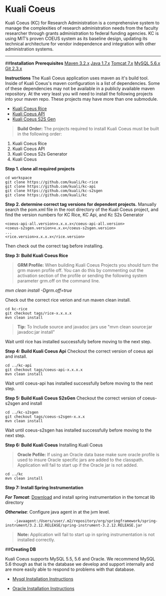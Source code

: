 **Kuali Coeus**
==
Kuali Coeus (KC) for Research Administration is a comprehensive system to manage the complexities of research administration needs from the faculty researcher through grants administration to federal funding agencies. KC is using MIT’s proven COEUS system as its baseline design, updating its technical architecture for vendor independence and integration with other administration systems.

----------
##**Installation**
**Prerequisites**
[Maven 3.2.x][1]
[Java 1.7.x][2]
[Tomcat 7.x][3]
[MySQL 5.6.x][4]
[Git 2.3.x][5]

**Instructions**
The Kuali Coeus application uses maven as it's build tool.  Inside of Kuali Coeus's maven configuration is a list of dependencies.  Some of these dependencies may not be available in a publicly available maven repository.  At the very least you will need to install the following projects into your maven repo.  These projects may have more than one submodule.

* [Kuali Coeus Rice](https://github.com/kuali/kc-rice)
* [Kuali Coeus API](https://github.com/kuali/kc-api)
* [Kuali Coeus S2S Gen](https://github.com/kuali/kc-s2sgen)


> **Build Order:** The projects required to install Kuali Coeus must be built in the following order:
 1. Kuali Coeus Rice
 2. Kuali Coeus API
 3. Kuali Coeus S2s Generator
 4. Kuali Coeus 

**Step 1. clone all required projects**
```
cd workspace
git clone https://github.com/kuali/kc-rice
git clone https://github.com/kuali/kc-api
git clone https://github.com/kuali/kc-s2sgen
git clone https://github.com/kuali/kc
```
**Step 2. determine correct tag versions for dependent projects.**
Manually search the pom.xml file in the root directory of the Kuali Coeus project, and find the version numbers for KC Rice, KC Api, and Kc S2s Generator

```
<coeus-api-all.version>x.x.x.x</coeus-api-all.version>
<coeus-s2sgen.version>x.x.x</coeus-s2sgen.version>
...
<rice.version>x.x.x.x</rice.version>
```

Then check out the correct tag before installing.

**Step 3: Build Kuali Coeus Rice**
> **GRM Profile:** When building Kuali Coeus Projects you should turn the grm maven profile off.  You can do this by commenting out the activation section of the profile or sending the following system parameter grm.off on the command line. 
> 
*mvn clean install -Dgrm.off=true*

Check out the correct rice verion and run maven clean install.
```
cd kc-rice
git checkout tags/rice-x.x.x.x
mvn clean install
```

> **Tip:** To Include source and javadoc jars use "mvn clean source:jar javadoc:jar install"

Wait until rice has installed successfully before moving to the next step.

**Step 4: Build Kuali Coeus Api**
Checkout the correct version of coeus api and install.
```
cd ../kc-api
git checkout tags/coeus-api-x.x.x.x
mvn clean install 
```

Wait until coeus-api has installed successfully before moving to the next step.

**Step 5: Build Kuali Coeus S2sGen**
Checkout the correct version of coeus-s2sgen and install
```
cd ../kc-s2sgen
git checkout tags/coeus-s2sgen-x.x.x
mvn clean install 
```

Wait until coeus-s2sgen has installed successfully before moving to the next step.

**Step 6: Build Kuali Coeus**
Installing Kuali Coeus
> **Oracle Pofile:** If using an Oracle data base make sure oracle profile is used to insure Oracle specific jars are added to the classpath.  Application will fail to start up if the Oracle jar is not added.

```
cd ../kc
mvn clean install
```

**Step 7: Install Spring Instrumentation**

***For Tomcat***: 
	[Download][6] and install spring instrumentation in the tomcat lib directory

***Otherwise***:
	Configure java agent in at the jvm level.
```
	-javaagent:/Users/user/.m2/repository/org/springframework/spring-instrument/3.2.12.RELEASE/spring-instrument-3.2.12.RELEASE.jar
``` 

>**Note:** Application will fail to start up in spring instrumentation is not installed correctly.

##**Creating DB**

Kuali Coeus supports MySQL 5.5, 5.6 and Oracle. We recommend MySQL 5.6 though as that is the database we develop and support internally and are more easily able to respond to problems with that database.

* [Mysql Installation Instructions](coeus-db/coeus-db-sql/src/main/resources/co/kuali/coeus/data/migration/sql/mysql/README)
* [Oracle Installation Instructions](coeus-db/coeus-db-sql/src/main/resources/co/kuali/coeus/data/migration/sql/oracle/README)




  [1]: http://maven.apache.org/download.cgi
  [2]: http://www.oracle.com/technetwork/java/javase/downloads/jdk7-downloads-1880260.html
  [3]: https://tomcat.apache.org/download-70.cgi
  [4]: http://dev.mysql.com/downloads/mysql/
  [5]: http://git-scm.com/downloads
  [6]: http://mvnrepository.com/artifact/org.springframework/spring-instrument/3.2.12.RELEASE


